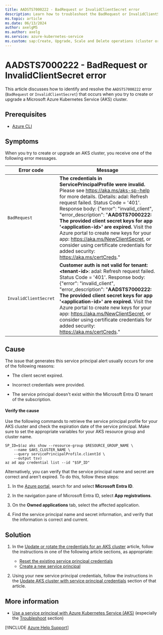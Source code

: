 ```yaml
---
title: AADSTS7000222 - BadRequest or InvalidClientSecret error
description: Learn how to troubleshoot the BadRequest or InvalidClientSecret error when you try to create or upgrade an Azure Kubernetes Service (AKS) cluster.
ms.topic: article
ms.date: 06/13/2024
author: axelgMS
ms.author: axelg
ms.service: azure-kubernetes-service
ms.custom: sap:Create, Upgrade, Scale and Delete operations (cluster or nodepool), innovation-engine
---
```


# AADSTS7000222 - BadRequest or InvalidClientSecret error

This article discusses how to identify and resolve the `AADSTS7000222` error (`BadRequest` or `InvalidClientSecret`) that occurs when you try to create or upgrade a Microsoft Azure Kubernetes Service (AKS) cluster.

## Prerequisites

- [Azure CLI](/cli/azure/install-azure-cli)

## Symptoms

When you try to create or upgrade an AKS cluster, you receive one of the following error messages.

| Error code | Message |
|--|--|
| `BadRequest` | **The credentials in ServicePrincipalProfile were invalid.** Please see <https://aka.ms/aks-sp-help> for more details. (Details: adal: Refresh request failed. Status Code = '401'. Response body: {"error": "invalid_client", "error_description": "**AADSTS7000222: The provided client secret keys for app '\<application-id>' are expired.** Visit the Azure portal to create new keys for your app: <https://aka.ms/NewClientSecret>, or consider using certificate credentials for added security: <https://aka.ms/certCreds>." |
| `InvalidClientSecret` | **Customer auth is not valid for tenant: \<tenant-id>**: adal: Refresh request failed. Status Code = '401'. Response body: {"error": "invalid_client", "error_description": "**AADSTS7000222: The provided client secret keys for app '\<application-id>' are expired.** Visit the Azure portal to create new keys for your app: <https://aka.ms/NewClientSecret>, or consider using certificate credentials for added security: <https://aka.ms/certCreds>." |

## Cause

The issue that generates this service principal alert usually occurs for one of the following reasons:

- The client secret expired.

- Incorrect credentials were provided.

- The service principal doesn't exist within the Microsoft Entra ID tenant of the subscription.

#### Verify the cause

Use the following commands to retrieve the service principal profile for your AKS cluster and check the expiration date of the service principal. Make sure to set the appropriate variables for your AKS resource group and cluster name.

```azurecli
SP_ID=$(az aks show --resource-group $RESOURCE_GROUP_NAME \
    --name $AKS_CLUSTER_NAME \
    --query servicePrincipalProfile.clientId \
    --output tsv)
az ad app credential list --id "$SP_ID"
```

Alternatively, you can verify that the service principal name and secret are correct and aren't expired. To do this, follow these steps:

1. In the [Azure portal](https://portal.azure.com), search for and select **Microsoft Entra ID**.

1. In the navigation pane of Microsoft Entra ID, select **App registrations**.

1. On the **Owned applications** tab, select the affected application.

1. Find the service principal name and secret information, and verify that the information is correct and current.

## Solution

1. In the [Update or rotate the credentials for an AKS cluster](/azure/aks/update-credentials) article, follow the instructions in one of the following article sections, as appropriate:

   - [Reset the existing service principal credentials](/azure/aks/update-credentials#reset-the-existing-service-principal-credentials)
   - [Create a new service principal](/azure/aks/update-credentials#create-a-new-service-principal)

1. Using your new service principal credentials, follow the instructions in the [Update AKS cluster with service principal credentials](/azure/aks/update-credentials#update-aks-cluster-with-service-principal-credentials) section of that article.

## More information

- [Use a service principal with Azure Kubernetes Service (AKS)](/azure/aks/kubernetes-service-principal) (especially the [Troubleshoot](/azure/aks/kubernetes-service-principal#troubleshoot) section)

[!INCLUDE [Azure Help Support](../../../includes/azure-help-support.md)]
